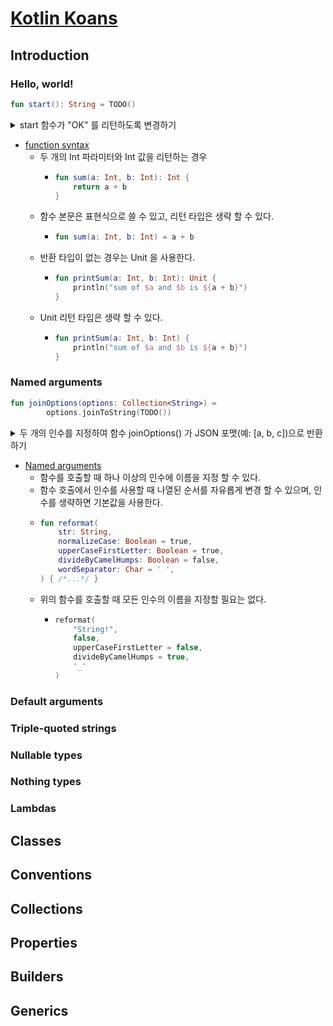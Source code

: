 # [Kotlin Koans](https://kotlinlang.org/docs/koans.html)

## Introduction

### Hello, world!

~~~kotlin
fun start(): String = TODO() 
~~~

<details>
  <summary> start 함수가 "OK" 를 리턴하도록 변경하기 </summary>

~~~kotlin 
fun start(): String = "OK"
~~~  

</details>

- [function syntax](https://kotlinlang.org/docs/basic-syntax.html#functions)
  - 두 개의 Int 파라미터와 Int 값을 리턴하는 경우  
    - ~~~kotlin
      fun sum(a: Int, b: Int): Int {
          return a + b
      } 
      ~~~
  - 함수 본문은 표현식으로 쓸 수 있고, 리턴 타입은 생략 할 수 있다. 
    - ~~~kotlin
      fun sum(a: Int, b: Int) = a + b
      ~~~
  - 반환 타입이 없는 경우는 Unit 을 사용한다.
    - ~~~kotlin
      fun printSum(a: Int, b: Int): Unit {
          println("sum of $a and $b is ${a + b}")
      } 
      ~~~
  - Unit 리턴 타입은 생략 할 수 있다.
    - ~~~kotlin
      fun printSum(a: Int, b: Int) {
          println("sum of $a and $b is ${a + b}")
      }
      ~~~

### Named arguments

~~~kotlin
fun joinOptions(options: Collection<String>) =
        options.joinToString(TODO())
~~~

<details>
  <summary> 두 개의 인수를 지정하여 함수 joinOptions() 가 JSON 포맷(예: [a, b, c])으로  반환하기  </summary>

~~~kotlin 
fun joinOptions(options: Collection<String>) =
    options.joinToString(
        separator = ", ",
        prefix = "[",
        postfix = "]"
    )
~~~  

</details>

- [Named arguments](https://kotlinlang.org/docs/functions.html#named-arguments)
  - 함수를 호출할 때 하나 이상의 인수에 이름을 지정 할 수 있다.
  - 함수 호출에서 인수를 사용할 때 나열된 순서를 자유롭게 변경 할 수 있으며, 인수를 생략하면 기본값을 사용한다.
  - ~~~kotlin
    fun reformat(
        str: String,
        normalizeCase: Boolean = true,
        upperCaseFirstLetter: Boolean = true,
        divideByCamelHumps: Boolean = false,
        wordSeparator: Char = ' ',
    ) { /*...*/ }
    ~~~
  - 위의 함수를 호출할 때 모든 인수의 이름을 지정할 필요는 없다.
    - ~~~kotlin
      reformat(
          "String!",
          false,
          upperCaseFirstLetter = false,
          divideByCamelHumps = true,
          '_'
      )
      ~~~

### Default arguments

### Triple-quoted strings

### Nullable types

### Nothing types

### Lambdas

## Classes

## Conventions

## Collections

## Properties

## Builders

## Generics